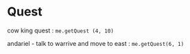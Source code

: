 # Quest

cow king quest : `me.getQuest (4, 10)`

andariel - talk to warrive and move to east : `me.getQuest(6, 1)`
